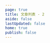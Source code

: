 ```yaml
---
page: true
title: 文章列表 - 2
aside: false
lastUpdated: false
home: true
publish: false
---
```

<script setup>
import Page from "./../.vitepress/theme/components/page/Page.vue";
import { useData } from "vitepress";
const { theme } = useData();
const posts = theme.value.posts.slice(10,20)
</script>
<Page :posts="posts" :pageCurrent="2" :pagesNum="2" />